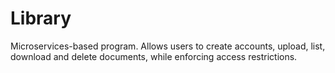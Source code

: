 # Library
Microservices-based program. Allows users to create accounts, upload, list, download and delete documents, while enforcing access restrictions.
